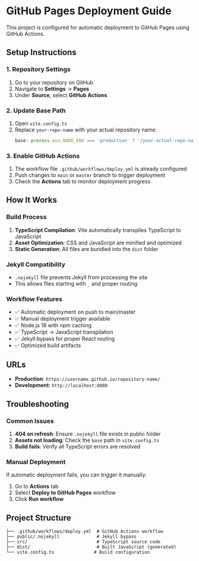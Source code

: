 # GitHub Pages Deployment Guide

This project is configured for automatic deployment to GitHub Pages using GitHub Actions.

## Setup Instructions

### 1. Repository Settings
1. Go to your repository on GitHub
2. Navigate to **Settings** → **Pages**
3. Under **Source**, select **GitHub Actions**

### 2. Update Base Path
1. Open `vite.config.ts`
2. Replace `your-repo-name` with your actual repository name:
   ```typescript
   base: process.env.NODE_ENV === 'production' ? '/your-actual-repo-name/' : '/',
   ```

### 3. Enable GitHub Actions
1. The workflow file `.github/workflows/deploy.yml` is already configured
2. Push changes to `main` or `master` branch to trigger deployment
3. Check the **Actions** tab to monitor deployment progress

## How It Works

### Build Process
1. **TypeScript Compilation**: Vite automatically transpiles TypeScript to JavaScript
2. **Asset Optimization**: CSS and JavaScript are minified and optimized
3. **Static Generation**: All files are bundled into the `dist` folder

### Jekyll Compatibility
- `.nojekyll` file prevents Jekyll from processing the site
- This allows files starting with `_` and proper routing

### Workflow Features
- ✅ Automatic deployment on push to main/master
- ✅ Manual deployment trigger available
- ✅ Node.js 18 with npm caching
- ✅ TypeScript → JavaScript transpilation
- ✅ Jekyll bypass for proper React routing
- ✅ Optimized build artifacts

## URLs
- **Production**: `https://username.github.io/repository-name/`
- **Development**: `http://localhost:8080`

## Troubleshooting

### Common Issues
1. **404 on refresh**: Ensure `.nojekyll` file exists in public folder
2. **Assets not loading**: Check the `base` path in `vite.config.ts`
3. **Build fails**: Verify all TypeScript errors are resolved

### Manual Deployment
If automatic deployment fails, you can trigger it manually:
1. Go to **Actions** tab
2. Select **Deploy to GitHub Pages** workflow
3. Click **Run workflow**

## Project Structure
```
├── .github/workflows/deploy.yml  # GitHub Actions workflow
├── public/.nojekyll              # Jekyll bypass
├── src/                          # TypeScript source code
├── dist/                         # Built JavaScript (generated)
└── vite.config.ts               # Build configuration
```